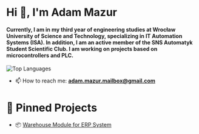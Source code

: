# Hi 👋, I'm Adam Mazur

#### Currently, I am in my third year of engineering studies at Wrocław University of Science and Technology, specializing in IT Automation Systems (ISA). In addition, I am an active member of the SNS Automatyk Student Scientific Club. I am working on projects based on microcontrollers and PLC.

![Top Languages](https://github-readme-stats.vercel.app/api/top-langs?username=amazur03&show_icons=true&locale=en&layout=compact)

- 📫 How to reach me: **adam.mazur.mailbox@gmail.com**

# 📌 Pinned Projects

- 📦 [Warehouse Module for ERP System](https://github.com/amazur03/database-systems)
